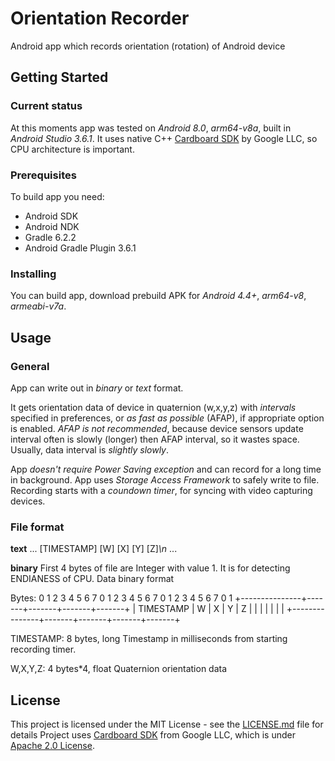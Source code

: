 # Orientation Recorder

Android app which records orientation (rotation) of Android device

## Getting Started

### Current status

At this moments app was tested on *Android 8.0*, *arm64-v8a*, built in *Android Studio 3.6.1*. It uses native C++ [Cardboard SDK](https://github.com/googlevr/cardboard) by Google LLC, so CPU architecture is important.

### Prerequisites

To build app you need:

* Android SDK
* Android NDK
* Gradle 6.2.2
* Android Gradle Plugin 3.6.1

### Installing

You can build app, download prebuild APK for *Android 4.4+*, *arm64-v8*, *armeabi-v7a*.

## Usage

### General
App can write out in *binary* or *text* format.

It gets orientation data of device in quaternion (w,x,y,z) with *intervals* specified in preferences, or *as fast as possible* (AFAP), if appropriate option is enabled. *AFAP is not recommended*, because device sensors update interval often is slowly (longer) then AFAP interval, so it wastes space. Usually, data interval is *slightly slowly*.

App *doesn't require Power Saving exception* and can record for a long time in background.
App uses *Storage Access Framework* to safely write to file.
Recording starts with a *coundown timer*, for syncing with video capturing devices.

### File format

**text**
...
\[TIMESTAMP\] \[W\] \[X\] \[Y\] \[Z\]*\\n*
...

**binary**
First 4 bytes of file are Integer with value 1. It is for detecting ENDIANESS of CPU. Data binary format

Bytes:	0 1 2 3 4 5 6 7 0 1 2 3 4 5 6 7 0 1 2 3 4 5 6 7 0 1
		+---------------+-------+-------+-------+-------+
		|   TIMESTAMP   |   W   |   X   |   Y   |   Z   |
		|               |       |       |       |       |
		+---------------+-------+-------+-------+-------+

TIMESTAMP: 8 bytes, long
	Timestamp in milliseconds from starting recording timer.
	
W,X,Y,Z: 4 bytes*4, float
	Quaternion orientation data
	
## License

This project is licensed under the MIT License - see the [LICENSE.md](LICENSE.md) file for details
Project uses [Cardboard SDK](https://github.com/googlevr/cardboard) from Google LLC, which is under [Apache 2.0 License](https://github.com/googlevr/cardboard/blob/master/LICENSE).